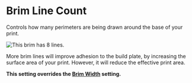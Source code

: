Brim Line Count
====
Controls how many perimeters are being drawn around the base of your print.

![This brim has 8 lines.](../images/brim_width.svg)

More brim lines will improve adhesion to the build plate, by increasing the surface area of your print. However, it will reduce the effective print area.

**This setting overrides the [Brim Width](brim_width.md) setting.**